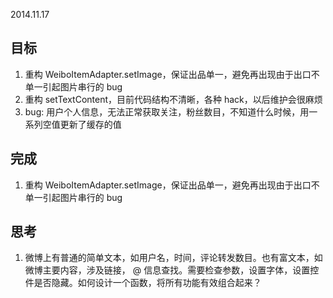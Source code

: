 2014.11.17

## 目标

1. 重构 WeiboItemAdapter.setImage，保证出品单一，避免再出现由于出口不单一引起图片串行的 bug
2. 重构 setTextContent，目前代码结构不清晰，各种 hack，以后维护会很麻烦
3. bug: 用户个人信息，无法正常获取关注，粉丝数目，不知道什么时候，用一系列空值更新了缓存的值

## 完成

1. 重构 WeiboItemAdapter.setImage，保证出品单一，避免再出现由于出口不单一引起图片串行的 bug


## 思考

1. 微博上有普通的简单文本，如用户名，时间，评论转发数目。也有富文本，如微博主要内容，涉及链接，
@ 信息查找。需要检查参数，设置字体，设置控件是否隐藏。如何设计一个函数，将所有功能有效组合起来？
